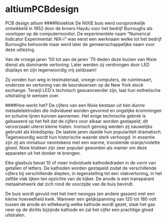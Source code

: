 # altiumPCBdesign
PCB design altium
####Nixieklok
De NIXIE buis werd oorspronkelijk ontwikkeld in 1952 door de broers Haydu voor het bedrijf Burroughs als voorloper op de computermonitor. De experimentele naam "Numerical Indicator Experimental: NIX-i" was eerst een werknaam welke tot het bedrijf Burroughs behoorde maar werd later de gemeenschappelijke naam voor deze uitlezing.

Van de vroege jaren '50 tot aan de jaren '70 deden deze buizen van Nixie dienst als dominante vertoning. Later werden zij verdrongen door LED displays en zijn tegenwoordig vrij zeldzaam!

Zij vonden hun weg in testmateriaal, vroege computers, de ruimtevaart, onderzee en vertoning van de beurskoersen op de New York stock exchange. Terwijl LED's technisch geavanceerder zijn, laat hun esthetische uitstraling te wensen over.

####Hoe werkt het?
De cijfers van een Nixie bestaan uit tien dunne metaalelektroden die individueel worden gevormd en ongelijke krommingen en schuine lijnen kunnen aannemen. Het enige technische gebrek is gebaseerd op het feit dat de cijfers voor elkaar worden gestapeld; dit veroorzaakt uiterst kleine hiaten. Ironisch genoeg werden zij nauwelijks gebruikt als klokdisplay. De laatste jaren daalde hun populariteit dramatisch. Tegenwoordig wordt hun historische waarde sterk verhoogd. In essentie zijn zij als miniatuur neontekens met een warme, troostende oranje/violette gloed. Nixie klokken zijn zeer populair geworden als manier om deze apparaten uit het donker te brengen.

Elke glasbuis bevat 10 of meer individuele kathodedraden in de vorm van getallen of letters. De kathoden worden gestapeld zodat de verschillende cijfers bij verschillende diepten, in tegenstelling tot een vlakvertoning, in het zelfde vlak lijken ten opzichte van de kijker. De anode is een transparant metaalnetwerk dat zich rond de voorzijde van de buis bevindt.

De buis wordt gevuld met het inert neongas (en andere gassen) met een kleine hoeveelheid kwik. Wanneer een gelijkspanning van 120 tot 180 volt tussen de anode en willekeurig welke kathode wordt gezet, slaat het gas neer op de dichts bijzijnde kathode en zal het cijfer een prachtige gloed uitstralen.
